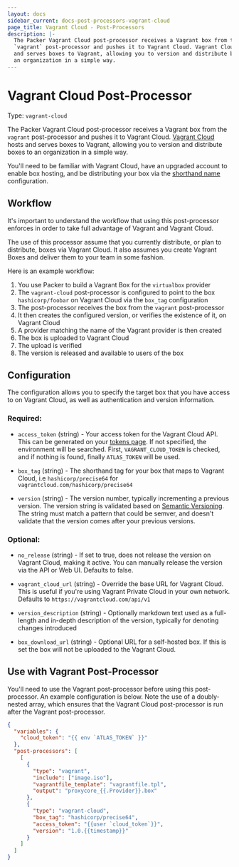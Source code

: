 ```yaml
---
layout: docs
sidebar_current: docs-post-processors-vagrant-cloud
page_title: Vagrant Cloud - Post-Processors
description: |-
  The Packer Vagrant Cloud post-processor receives a Vagrant box from the
  `vagrant` post-processor and pushes it to Vagrant Cloud. Vagrant Cloud hosts
  and serves boxes to Vagrant, allowing you to version and distribute boxes to
  an organization in a simple way.
---
```


# Vagrant Cloud Post-Processor

Type: `vagrant-cloud`

The Packer Vagrant Cloud post-processor receives a Vagrant box from the
`vagrant` post-processor and pushes it to Vagrant Cloud. [Vagrant
Cloud](https://atlas.hashicorp.com) hosts and serves boxes to Vagrant, allowing you
to version and distribute boxes to an organization in a simple way.

You'll need to be familiar with Vagrant Cloud, have an upgraded account to
enable box hosting, and be distributing your box via the [shorthand
name](https://docs.vagrantup.com/v2/cli/box.html) configuration.

## Workflow

It's important to understand the workflow that using this post-processor
enforces in order to take full advantage of Vagrant and Vagrant Cloud.

The use of this processor assume that you currently distribute, or plan to
distribute, boxes via Vagrant Cloud. It also assumes you create Vagrant Boxes
and deliver them to your team in some fashion.

Here is an example workflow:

1. You use Packer to build a Vagrant Box for the `virtualbox` provider
1. The `vagrant-cloud` post-processor is configured to point to the box
  `hashicorp/foobar` on Vagrant Cloud via the `box_tag` configuration
1. The post-processor receives the box from the `vagrant` post-processor
1. It then creates the configured version, or verifies the existence of it, on
  Vagrant Cloud
1. A provider matching the name of the Vagrant provider is then created
1. The box is uploaded to Vagrant Cloud
1. The upload is verified
1. The version is released and available to users of the box

## Configuration

The configuration allows you to specify the target box that you have access to
on Vagrant Cloud, as well as authentication and version information.

### Required:

- `access_token` (string) - Your access token for the Vagrant Cloud API. This
    can be generated on your [tokens
    page](https://vagrantcloud.com/account/tokens). If not specified, the
    environment will be searched. First, `VAGRANT_CLOUD_TOKEN` is checked, and
    if nothing is found, finally `ATLAS_TOKEN` will be used.

- `box_tag` (string) - The shorthand tag for your box that maps to Vagrant
    Cloud, i.e `hashicorp/precise64` for `vagrantcloud.com/hashicorp/precise64`

- `version` (string) - The version number, typically incrementing a
    previous version. The version string is validated based on [Semantic
    Versioning](http://semver.org/). The string must match a pattern that could
    be semver, and doesn't validate that the version comes after your
    previous versions.

### Optional:

- `no_release` (string) - If set to true, does not release the version on
    Vagrant Cloud, making it active. You can manually release the version via
    the API or Web UI. Defaults to false.

- `vagrant_cloud_url` (string) - Override the base URL for Vagrant Cloud. This
    is useful if you're using Vagrant Private Cloud in your own network.
    Defaults to `https://vagrantcloud.com/api/v1`

- `version_description` (string) - Optionally markdown text used as a
    full-length and in-depth description of the version, typically for denoting
    changes introduced

- `box_download_url` (string) - Optional URL for a self-hosted box. If this is
    set the box will not be uploaded to the Vagrant Cloud.

## Use with Vagrant Post-Processor

You'll need to use the Vagrant post-processor before using this post-processor.
An example configuration is below. Note the use of a doubly-nested array, which
ensures that the Vagrant Cloud post-processor is run after the Vagrant
post-processor.

```json
{
  "variables": {
    "cloud_token": "{{ env `ATLAS_TOKEN` }}"
  },
  "post-processors": [
    [
      {
        "type": "vagrant",
        "include": ["image.iso"],
        "vagrantfile_template": "vagrantfile.tpl",
        "output": "proxycore_{{.Provider}}.box"
      },
      {
        "type": "vagrant-cloud",
        "box_tag": "hashicorp/precise64",
        "access_token": "{{user `cloud_token`}}",
        "version": "1.0.{{timestamp}}"
      }
    ]
  ]
}
```
